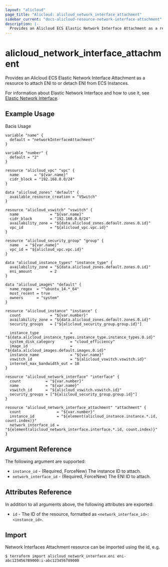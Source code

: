 ```yaml
---
layout: "alicloud"
page_title: "Alicloud: alicloud_network_interface_attachment"
sidebar_current: "docs-alicloud-resource-network-interface-attachment"
description: |-
  Provides an Alicloud ECS Elastic Network Interface Attachment as a resource to attach ENI to or detach ENI from ECS Instances.
---
```


# alicloud\_network\_interface\_attachment

Provides an Alicloud ECS Elastic Network Interface Attachment as a resource to attach ENI to or detach ENI from ECS Instances.

For information about Elastic Network Interface and how to use it, see [Elastic Network Interface](https://www.alibabacloud.com/help/doc-detail/58496.html).

## Example Usage

Bacis Usage

```
variable "name" {
  default = "networkInterfaceAttachment"
}

variable "number" {
  default = "2"
}

resource "alicloud_vpc" "vpc" {
  name       = "${var.name}"
  cidr_block = "192.168.0.0/24"
}

data "alicloud_zones" "default" {
  available_resource_creation = "VSwitch"
}

resource "alicloud_vswitch" "vswitch" {
  name              = "${var.name}"
  cidr_block        = "192.168.0.0/24"
  availability_zone = "${data.alicloud_zones.default.zones.0.id}"
  vpc_id            = "${alicloud_vpc.vpc.id}"
}

resource "alicloud_security_group" "group" {
  name   = "${var.name}"
  vpc_id = "${alicloud_vpc.vpc.id}"
}

data "alicloud_instance_types" "instance_type" {
  availability_zone = "${data.alicloud_zones.default.zones.0.id}"
  eni_amount        = 2
}

data "alicloud_images" "default" {
  name_regex  = "^ubuntu_14.*_64"
  most_recent = true
  owners      = "system"
}

resource "alicloud_instance" "instance" {
  count             = "${var.number}"
  availability_zone = "${data.alicloud_zones.default.zones.0.id}"
  security_groups   = ["${alicloud_security_group.group.id}"]

  instance_type              = "${data.alicloud_instance_types.instance_type.instance_types.0.id}"
  system_disk_category       = "cloud_efficiency"
  image_id                   = "${data.alicloud_images.default.images.0.id}"
  instance_name              = "${var.name}"
  vswitch_id                 = "${alicloud_vswitch.vswitch.id}"
  internet_max_bandwidth_out = 10
}

resource "alicloud_network_interface" "interface" {
  count           = "${var.number}"
  name            = "${var.name}"
  vswitch_id      = "${alicloud_vswitch.vswitch.id}"
  security_groups = ["${alicloud_security_group.group.id}"]
}

resource "alicloud_network_interface_attachment" "attachment" {
  count                = "${var.number}"
  instance_id          = "${element(alicloud_instance.instance.*.id, count.index)}"
  network_interface_id = "${element(alicloud_network_interface.interface.*.id, count.index)}"
}
```

## Argument Reference

The following argument are supported:

* `instance_id` - (Required, ForceNew) The instance ID to attach.
* `network_interface_id` - (Required, ForceNew) The ENI ID to attach.

## Attributes Reference

In addition to all arguments above, the following attributes are exported:

* `id` - The ID of the resource, formatted as `<network_interface_id>:<instance_id>`.

## Import

Network Interfaces Attachment resource can be imported using the id, e.g.

```
$ terraform import alicloud_network_interface.eni eni-abc123456789000:i-abc123456789000
```
